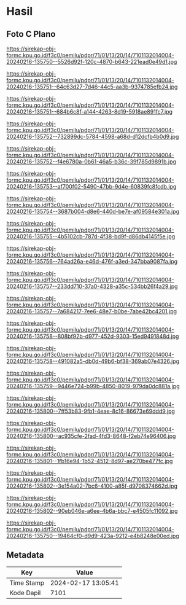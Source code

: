# Hasil

## Foto C Plano

https://sirekap-obj-formc.kpu.go.id/f3c0/pemilu/pdpr/71/01/13/20/14/7101132014004-20240216-135750--5526d92f-120c-4870-b643-221ead0e49d1.jpg

https://sirekap-obj-formc.kpu.go.id/f3c0/pemilu/pdpr/71/01/13/20/14/7101132014004-20240216-135751--64c63d27-7d46-44c5-aa3b-9374785efb24.jpg

https://sirekap-obj-formc.kpu.go.id/f3c0/pemilu/pdpr/71/01/13/20/14/7101132014004-20240216-135751--684b6c8f-a144-4263-8d19-5918ae891fc7.jpg

https://sirekap-obj-formc.kpu.go.id/f3c0/pemilu/pdpr/71/01/13/20/14/7101132014004-20240216-135752--732899dc-5784-4598-a68d-d12dcfb4b0d9.jpg

https://sirekap-obj-formc.kpu.go.id/f3c0/pemilu/pdpr/71/01/13/20/14/7101132014004-20240216-135752--f4e6780a-0b61-46a5-b36c-39f785d9891b.jpg

https://sirekap-obj-formc.kpu.go.id/f3c0/pemilu/pdpr/71/01/13/20/14/7101132014004-20240216-135753--af700f02-5490-47bb-9d4e-60839fc8fcdb.jpg

https://sirekap-obj-formc.kpu.go.id/f3c0/pemilu/pdpr/71/01/13/20/14/7101132014004-20240216-135754--3687b004-d8e6-440d-be7e-af09584e301a.jpg

https://sirekap-obj-formc.kpu.go.id/f3c0/pemilu/pdpr/71/01/13/20/14/7101132014004-20240216-135755--4b5102cb-787d-4f38-bd9f-d86db4145f5e.jpg

https://sirekap-obj-formc.kpu.go.id/f3c0/pemilu/pdpr/71/01/13/20/14/7101132014004-20240216-135756--764ad26a-e46d-476f-a3ed-347bba9087fa.jpg

https://sirekap-obj-formc.kpu.go.id/f3c0/pemilu/pdpr/71/01/13/20/14/7101132014004-20240216-135757--233dd710-37a0-4328-a35c-534bb26f4a29.jpg

https://sirekap-obj-formc.kpu.go.id/f3c0/pemilu/pdpr/71/01/13/20/14/7101132014004-20240216-135757--7a684217-7ee6-48e7-b0be-7abe42bc4201.jpg

https://sirekap-obj-formc.kpu.go.id/f3c0/pemilu/pdpr/71/01/13/20/14/7101132014004-20240216-135758--808bf92b-d977-452d-9303-15ed9491848d.jpg

https://sirekap-obj-formc.kpu.go.id/f3c0/pemilu/pdpr/71/01/13/20/14/7101132014004-20240216-135758--491082a5-db0d-49b6-bf38-369ab07e4326.jpg

https://sirekap-obj-formc.kpu.go.id/f3c0/pemilu/pdpr/71/01/13/20/14/7101132014004-20240216-135759--9446e724-b99b-4850-8019-979da0dc881a.jpg

https://sirekap-obj-formc.kpu.go.id/f3c0/pemilu/pdpr/71/01/13/20/14/7101132014004-20240216-135800--7ff53b83-9fb1-4eae-8c16-86673e69ddd9.jpg

https://sirekap-obj-formc.kpu.go.id/f3c0/pemilu/pdpr/71/01/13/20/14/7101132014004-20240216-135800--ac935cfe-2fad-4fd3-8648-f2eb74e96406.jpg

https://sirekap-obj-formc.kpu.go.id/f3c0/pemilu/pdpr/71/01/13/20/14/7101132014004-20240216-135801--1fb16e94-1b52-4512-8d97-ae270be477fc.jpg

https://sirekap-obj-formc.kpu.go.id/f3c0/pemilu/pdpr/71/01/13/20/14/7101132014004-20240216-135802--3e154a02-7bc6-4100-a85f-d9708374662d.jpg

https://sirekap-obj-formc.kpu.go.id/f3c0/pemilu/pdpr/71/01/13/20/14/7101132014004-20240216-135802--90eb046e-a6ee-4b6a-bbc7-e4505fc11092.jpg

https://sirekap-obj-formc.kpu.go.id/f3c0/pemilu/pdpr/71/01/13/20/14/7101132014004-20240216-135750--19464cf0-d9d9-423a-9212-e4b8248e00ed.jpg


## Metadata

| Key        | Value               |
| ---------- | ------------------- |
| Time Stamp | 2024-02-17 13:05:41 |
| Kode Dapil | 7101                |



